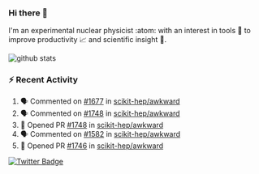 ### Hi there 👋 

I'm an experimental nuclear physicist :atom: with an interest in tools :wrench: to improve productivity :chart_with_upwards_trend: and scientific insight :telescope:.

![github stats](https://github-readme-stats.vercel.app/api?username=agoose77&show_icons=true&hide_rank=true&hide_title=true&bg_color=30,e76445,904e95&text_color=efe3ec&icon_color=efe3ec)
<!--
**agoose77/agoose77** is a ✨ _special_ ✨ repository because its `README.md` (this file) appears on your GitHub profile.

Here are some ideas to get you started:

- 🔭 I’m currently working on ...
- 🌱 I’m currently learning ...
- 👯 I’m looking to collaborate on ...
- 🤔 I’m looking for help with ...
- 💬 Ask me about ...
- 📫 How to reach me: ...
- 😄 Pronouns: ...
- ⚡ Fun fact: ...
-->

### :zap: Recent Activity
<!--START_SECTION:activity-->
1. 🗣 Commented on [#1677](https://github.com/scikit-hep/awkward/issues/1677) in [scikit-hep/awkward](https://github.com/scikit-hep/awkward)
2. 🗣 Commented on [#1748](https://github.com/scikit-hep/awkward/issues/1748) in [scikit-hep/awkward](https://github.com/scikit-hep/awkward)
3. 💪 Opened PR [#1748](https://github.com/scikit-hep/awkward/pull/1748) in [scikit-hep/awkward](https://github.com/scikit-hep/awkward)
4. 🗣 Commented on [#1582](https://github.com/scikit-hep/awkward/issues/1582) in [scikit-hep/awkward](https://github.com/scikit-hep/awkward)
5. 💪 Opened PR [#1746](https://github.com/scikit-hep/awkward/pull/1746) in [scikit-hep/awkward](https://github.com/scikit-hep/awkward)
<!--END_SECTION:activity-->


[![Twitter Badge](https://img.shields.io/twitter/follow/agoose77?style=flat-square&logo=Twitter&logoColor=white&color=cornflowerblue)](https://twitter.com/agoose77)
